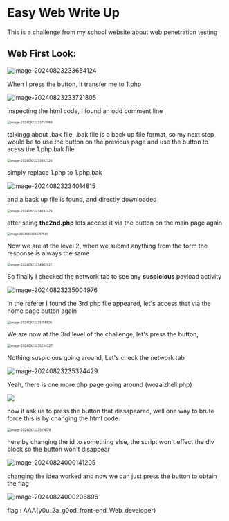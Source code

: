 # **Easy Web** Write Up

This is a challenge from my school website about web penetration testing

## Web First Look:

![image-20240823233654124](C:\Users\ASUS\AppData\Roaming\Typora\typora-user-images\image-20240823233654124.png)

When I press the button, it transfer me to 1.php

![image-20240823233721805](C:\Users\ASUS\AppData\Roaming\Typora\typora-user-images\image-20240823233721805.png)

inspecting the html code, I found an odd comment line

<img src="C:\Users\ASUS\AppData\Roaming\Typora\typora-user-images\image-20240823233753969.png" alt="image-20240823233753969" style="zoom: 50%;" />

talkingg about .bak file, .bak file is a back up file format, so my next step would be to use the button on the previous page and use the button to acess the 1.php.bak file

<img src="C:\Users\ASUS\AppData\Roaming\Typora\typora-user-images\image-20240823233937326.png" alt="image-20240823233937326" style="zoom:50%;" />

simply replace 1.php to 1.php.bak 

![image-20240823234014815](C:\Users\ASUS\AppData\Roaming\Typora\typora-user-images\image-20240823234014815.png)

and a back up file is found, and directly downloaded

<img src="C:\Users\ASUS\AppData\Roaming\Typora\typora-user-images\image-20240823234637479.png" alt="image-20240823234637479" style="zoom:50%;" />

after seing **the2nd.php** lets access it via the button on the main page again

<img src="C:\Users\ASUS\AppData\Roaming\Typora\typora-user-images\image-20240823234757540.png" alt="image-20240823234757540" style="zoom:45%;" />

Now we are at the level 2, when we submit anything from the form the response is always the same

<img src="C:\Users\ASUS\AppData\Roaming\Typora\typora-user-images\image-20240823234907821.png" alt="image-20240823234907821" style="zoom:50%;" />

So finally I checked the network tab to see any **suspicious** payload activity

![image-20240823235004976](C:\Users\ASUS\AppData\Roaming\Typora\typora-user-images\image-20240823235004976.png)

In the referer I found the 3rd.php file appeared, let's access that via the home page button again

<img src="C:\Users\ASUS\AppData\Roaming\Typora\typora-user-images\image-20240823235154926.png" alt="image-20240823235154926" style="zoom:50%;" />

We are now at the 3rd level of the challenge, let's press the button, 

<img src="C:\Users\ASUS\AppData\Roaming\Typora\typora-user-images\image-20240823235230327.png" alt="image-20240823235230327" style="zoom:50%;" />

Nothing suspicious going around, Let's check the network tab

![image-20240823235324429](C:\Users\ASUS\AppData\Roaming\Typora\typora-user-images\image-20240823235324429.png)

Yeah, there is one more php page going around (wozaizheli.php)

![](C:\Users\ASUS\AppData\Roaming\Typora\typora-user-images\image-20240824000037806.png)

now it ask us to press the button that dissapeared, well one way to brute force this is by changing the html code

<img src="C:\Users\ASUS\AppData\Roaming\Typora\typora-user-images\image-20240823235516178.png" alt="image-20240823235516178" style="zoom:50%;" />

here by changing the id to something else, the script won't effect the div block so the button won't disappear

![image-20240824000141205](C:\Users\ASUS\AppData\Roaming\Typora\typora-user-images\image-20240824000141205.png)

changing the idea worked and now we can just press the button to obtain the flag

![image-20240824000208896](C:\Users\ASUS\AppData\Roaming\Typora\typora-user-images\image-20240824000208896.png)

flag : AAA{y0u_2a_g0od_front-end_Web_developer}